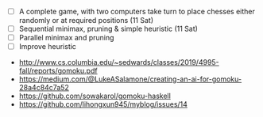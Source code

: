- [ ] A complete game, with two computers take turn to place chesses either randomly or at required positions (11 Sat)
- [ ] Sequential minimax, pruning & simple heuristic (11 Sat)
- [ ] Parallel minimax and pruning
- [ ] Improve heuristic

 - http://www.cs.columbia.edu/~sedwards/classes/2019/4995-fall/reports/gomoku.pdf
 - https://medium.com/@LukeASalamone/creating-an-ai-for-gomoku-28a4c84c7a52
 - https://github.com/sowakarol/gomoku-haskell
 - https://github.com/lihongxun945/myblog/issues/14
